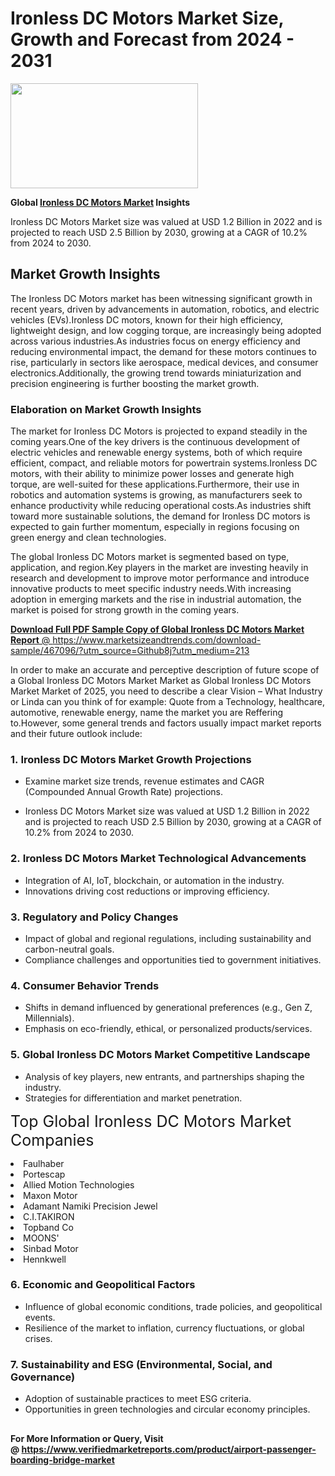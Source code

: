 <H1>Ironless DC Motors Market Size, Growth and Forecast from 2024 - 2031</H1><img class="aligncenter size-medium wp-image-584254" src="https://thirdeyenews.in/wp-content/uploads/2024/09/Global-Market-Research-300x168.jpeg" alt="" width="300" height="168" /><p><strong>Global&nbsp;<a href="https://www.marketsizeandtrends.com/download-sample/467096/?utm_source=Github8j?utm_medium=213">Ironless DC Motors Market</a> Insights</strong></p><p>Ironless DC Motors Market size was valued at USD 1.2 Billion in 2022 and is projected to reach USD 2.5 Billion by 2030, growing at a CAGR of 10.2% from 2024 to 2030.</p><p><h2>Market Growth Insights</h2> <p>The Ironless DC Motors market has been witnessing significant growth in recent years, driven by advancements in automation, robotics, and electric vehicles (EVs).Ironless DC motors, known for their high efficiency, lightweight design, and low cogging torque, are increasingly being adopted across various industries.As industries focus on energy efficiency and reducing environmental impact, the demand for these motors continues to rise, particularly in sectors like aerospace, medical devices, and consumer electronics.Additionally, the growing trend towards miniaturization and precision engineering is further boosting the market growth.</p> <p><a href="#"></a></p> <h3>Elaboration on Market Growth Insights</h3> <p>The market for Ironless DC Motors is projected to expand steadily in the coming years.One of the key drivers is the continuous development of electric vehicles and renewable energy systems, both of which require efficient, compact, and reliable motors for powertrain systems.Ironless DC motors, with their ability to minimize power losses and generate high torque, are well-suited for these applications.Furthermore, their use in robotics and automation systems is growing, as manufacturers seek to enhance productivity while reducing operational costs.As industries shift toward more sustainable solutions, the demand for Ironless DC motors is expected to gain further momentum, especially in regions focusing on green energy and clean technologies.<p>The global Ironless DC Motors market is segmented based on type, application, and region.Key players in the market are investing heavily in research and development to improve motor performance and introduce innovative products to meet specific industry needs.With increasing adoption in emerging markets and the rise in industrial automation, the market is poised for strong growth in the coming years.</p> <p><a href="#"></p><p><span class=""><strong>Download Full PDF Sample Copy of Global Ironless DC Motors Market Report</strong> @ <a href="https://www.marketsizeandtrends.com/download-sample/467096/?utm_source=Github8j?utm_medium=213" target="_blank">https://www.marketsizeandtrends.com/download-sample/467096/?utm_source=Github8j?utm_medium=213</a></span></p><p>In order to make an accurate and perceptive description of future scope of a Global&nbsp;Ironless DC Motors Market Market as Global&nbsp;Ironless DC Motors Market Market of 2025, you need to describe a clear Vision &ndash; What Industry or Linda can you think of for example: Quote from a Technology, healthcare, automotive, renewable energy, name the market you are Reffering to.However, some general trends and factors usually impact market reports and their future outlook include:</p><h3>1.&nbsp;<strong>Ironless DC Motors Market Growth Projections</strong></h3><ul><li>Examine market size trends, revenue estimates and CAGR (Compounded Annual Growth Rate) projections.</li><li><p>Ironless DC Motors Market size was valued at USD 1.2 Billion in 2022 and is projected to reach USD 2.5 Billion by 2030, growing at a CAGR of 10.2% from 2024 to 2030.</p></li></ul><h3>2.&nbsp;<strong>Ironless DC Motors Market Technological Advancements</strong></h3><ul><li>Integration of AI, IoT, blockchain, or automation in the industry.</li><li>Innovations driving cost reductions or improving efficiency.</li></ul><h3>3.&nbsp;<strong>Regulatory and Policy Changes</strong></h3><ul><li>Impact of global and regional regulations, including sustainability and carbon-neutral goals.</li><li>Compliance challenges and opportunities tied to government initiatives.</li></ul><h3>4.&nbsp;<strong>Consumer Behavior Trends</strong></h3><ul><li>Shifts in demand influenced by generational preferences (e.g., Gen Z, Millennials).</li><li>Emphasis on eco-friendly, ethical, or personalized products/services.</li></ul><h3>5.&nbsp;<strong>Global Ironless DC Motors Market Competitive Landscape</strong></h3><ul><li>Analysis of key players, new entrants, and partnerships shaping the industry.</li><li>Strategies for differentiation and market penetration.</li></ul><p data-pm-slice="1 1 []"><span style="color: inherit; font-family: inherit; font-size: 25px;">Top Global Ironless DC Motors Market Companies</span></p><div class="" data-test-id=""><p><li>Faulhaber</li><li> Portescap</li><li> Allied Motion Technologies</li><li> Maxon Motor</li><li> Adamant Namiki Precision Jewel</li><li> C.I.TAKIRON</li><li> Topband Co</li><li> MOONS'</li><li> Sinbad Motor</li><li> Hennkwell</li></p></div><h3>6.&nbsp;<strong>Economic and Geopolitical Factors</strong></h3><ul><li>Influence of global economic conditions, trade policies, and geopolitical events.</li><li>Resilience of the market to inflation, currency fluctuations, or global crises.</li></ul><h3>7.&nbsp;<strong>Sustainability and ESG (Environmental, Social, and Governance)</strong></h3><ul><li>Adoption of sustainable practices to meet ESG criteria.</li><li>Opportunities in green technologies and circular economy principles.</li></ul><h2><strong style="font-size: 14px;">For More Information or Query, Visit @&nbsp;</strong><a style="background-color: #ffffff; font-size: 14px;" href="https://www.marketsizeandtrends.com/report/ironless-dc-motors-market/" target="_blank">https://www.verifiedmarketreports.com/product/airport-passenger-boarding-bridge-market</a></h2>
